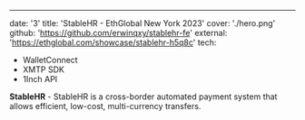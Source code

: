 ---
date: '3'
title: 'StableHR - EthGlobal New York 2023'
cover: './hero.png'
github: '<https://github.com/erwinqxy/stablehr-fe>'
external: '<https://ethglobal.com/showcase/stablehr-h5q8c>'
tech:

- WalletConnect
- XMTP SDK
- 1Inch API
  
**StableHR** - StableHR is a cross-border automated payment system that allows efficient, low-cost, multi-currency transfers.
